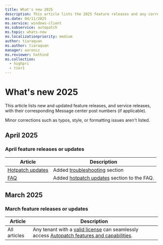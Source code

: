 ```yaml
---
title: What's new 2025
description: This article lists the 2025 feature releases and any corresponding Message center post numbers.
ms.date: 04/11/2025
ms.service: windows-client
ms.subservice: autopatch
ms.topic: whats-new
ms.localizationpriority: medium
author: tiaraquan
ms.author: tiaraquan
manager: aaroncz
ms.reviewer: hathind
ms.collection:
  - highpri
  - tier1
---
```


# What's new 2025

This article lists new and updated feature releases, and service releases, with their corresponding Message center post numbers (if applicable).

Minor corrections such as typos, style, or formatting issues aren't listed.

## April 2025

### April feature releases or updates

| Article | Description |
| ----- | ----- |
| [Hotpatch updates](../manage/windows-autopatch-hotpatch-updates.md) | Added [troubleshooting](../manage/windows-autopatch-hotpatch-updates.md#troubleshoot-hotpatch-updates) section |
| [FAQ](../overview/windows-autopatch-faq.yml) | Added [hotpatch updates](../overview/windows-autopatch-faq.yml#hotpatch-updates) section to the FAQ. |

## March 2025

### March feature releases or updates

| Article | Description |
| ----- | ----- |
| All articles | Any tenant with a [valid license](../prepare/windows-autopatch-prerequisites.md#licenses-and-entitlements) can seamlessly access [Autopatch features and capabilities](../overview/windows-autopatch-overview.md#features-and-capabilities). |

